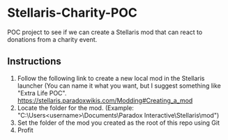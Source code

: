 # Stellaris-Charity-POC
POC project to see if we can create a Stellaris mod that can react to donations from a charity event.

## Instructions
1. Follow the following link to create a new local mod in the Stellaris launcher (You can name it what you want, but I suggest something like "Extra Life POC". https://stellaris.paradoxwikis.com/Modding#Creating_a_mod
2. Locate the folder for the mod. (Example: "C:\Users\<username>\Documents\Paradox Interactive\Stellaris\mod")
3. Set the folder of the mod you created as the root of this repo using Git
4. Profit
